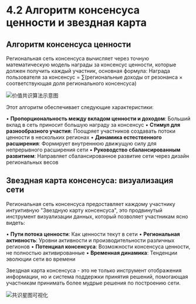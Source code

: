 # 4.2 Алгоритм консенсуса ценности и звездная карта

## Алгоритм консенсуса ценности

Региональная сеть консенсуса вычисляет через точную математическую модель награды за консенсус ценности, которые должен получить каждый участник, основная формула: Награда пользователя за консенсус = ∑(региональные доходы от резонанса × соответствующая доля регионального консенсуса)

![价值共识算法示意图](/images/图8.svg)

Этот алгоритм обеспечивает следующие характеристики:

• **Пропорциональность между вкладом ценности и доходом**: Больший вклад в сеть приносит большую награду за консенсус
• **Стимул для разнообразного участия**: Поощряет участников создавать потоки ценности в нескольких регионах
• **Динамика естественного расширения**: Формирует внутреннюю движущую силу для непрерывного расширения сети
• **Руководство сбалансированным развитием**: Направляет сбалансированное развитие сети через дизайн региональных весов

## Звездная карта консенсуса: визуализация сети

Региональная сеть консенсуса предоставляет каждому участнику интуитивную "Звездную карту консенсуса", это продвинутый инструмент визуализации данных, который позволяет участникам ясно видеть:

• **Пути потока ценности**: Как ценности текут в сети
• **Региональная активность**: Уровни активности и производительности различных регионов
• **Потенциал консенсуса**: Возможности консенсуса ценности, не полностью активированные
• **Временная динамика**: Тенденции эволюции сети во времени

Звездная карта консенсуса - это не только инструмент отображения информации, но и система поддержки принятия решений, помогающая участникам принимать более мудрые решения по построению сети.

![共识星图可视化](/images/图9.svg)